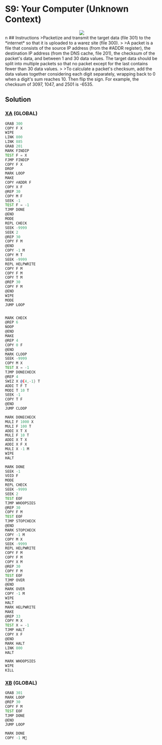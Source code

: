 # S9: Your Computer (Unknown Context)
<div align='center'><img src='PB058.gif' /></div>
n
## Instructions
>Packetize and transmit the target data (file 301) to the *internet* so that it is uploaded to a warez site (file 300).
>
>A packet is a file that consists of the source IP address (from the #ADDR register), the destination IP address (from the DNS cache, file 201), the checksum of the packet's data, and between 1 and 30 data values. The target data should be split into multiple packets so that no packet except for the last contains fewer than 30 data values.
>
>To calculate a packet's checksum, add the data values together considering each digit separately, wrapping back to 0 when a digit's sum reaches 10. Then flip the sign. For example, the checksum of 3097, 1047, and 2501 is -6535.

## Solution

### [XA](XA.exa) (GLOBAL)
```asm
GRAB 300
COPY F X
WIPE
LINK 800
LINK 885
GRAB 201
MARK FINDIP
TEST F = X
FJMP FINDIP
COPY F X
DROP
MARK LOOP
MAKE
COPY #ADDR F
COPY X F
@REP 30
COPY M F
SEEK -1
TEST F = -1
TJMP DONE
@END
MODE
REPL CHECK
SEEK -9999
SEEK 2
@REP 30
COPY F M
@END
COPY -1 M
COPY M T
SEEK -9999
REPL HELPWRITE
COPY F M
COPY F M
COPY T M
@REP 30
COPY F M
@END
WIPE
MODE
JUMP LOOP


MARK CHECK
@REP 6
NOOP
@END
MAKE
@REP 4
COPY 0 F
@END
MARK CLOOP
SEEK -9999
COPY M X
TEST X = -1
TJMP DONECHECK
@REP 4
SWIZ X @{4,-1} T
ADDI T F T
MODI T 10 T
SEEK -1
COPY T F
@END
JUMP CLOOP

MARK DONECHECK
MULI F 1000 X
MULI F 100 T
ADDI X T X
MULI F 10 T
ADDI X T X
ADDI X F X
MULI X -1 M
WIPE
HALT

MARK DONE
SEEK -1
VOID F
MODE
REPL CHECK
SEEK -9999
SEEK 2
TEST EOF
TJMP WHOOPSIES
@REP 30
COPY F M
TEST EOF
TJMP STOPCHECK
@END
MARK STOPCHECK
COPY -1 M
COPY M X
SEEK -9999
REPL HELPWRITE
COPY F M
COPY F M
COPY X M
@REP 30
COPY F M
TEST EOF
TJMP OVER
@END
MARK OVER
COPY -1 M
WIPE
HALT
MARK HELPWRITE
MAKE
@REP 33
COPY M X
TEST X = -1
TJMP HALT
COPY X F
@END
MARK HALT
LINK 800
HALT

MARK WHOOPSIES
WIPE
KILL
```

### [XB](XB.exa) (GLOBAL)
```asm
GRAB 301
MARK LOOP
@REP 30
COPY F M
TEST EOF
TJMP DONE
@END
JUMP LOOP

MARK DONE
COPY -1 M
```